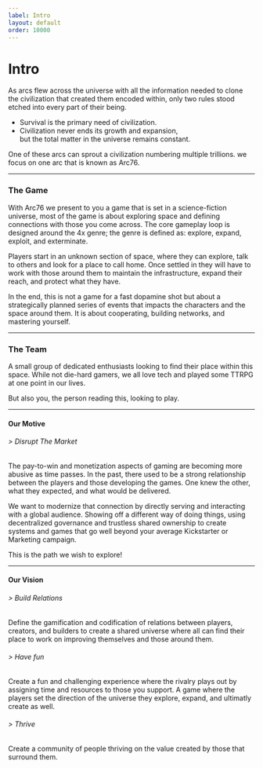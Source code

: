 ```yaml
---
label: Intro
layout: default
order: 10000
---
```

# Intro

As arcs flew across the universe with all the information needed to clone the civilization that created them encoded within, only two rules stood etched into every part of their being.

* Survival is the primary need of civilization.
* Civilization never ends its growth and expansion, <br />
  but the total matter in the universe remains constant.

One of these arcs can sprout a civilization numbering multiple trillions. we focus on one arc that is known as Arc76.

---
### The Game

With Arc76 we present to you a game that is set in a science-fiction universe, most of the game is about exploring space and defining connections with those you come across. The core gameplay loop is designed around the 4x genre; the genre is defined as: explore, expand, exploit, and exterminate. 

Players start in an unknown section of space, where they can explore, talk to others and look for a place to call home. Once settled in they will have to work with those around them to maintain the infrastructure, expand their reach, and protect what they have.

In the end, this is not a game for a fast dopamine shot but about a strategically planned series of events that impacts the characters and the space around them. It is about cooperating, building networks, and mastering yourself.

---
### The Team

A small group of dedicated enthusiasts looking to find their place within this space. While not die-hard gamers, we all love tech and played some TTRPG at one point in our lives.

But also you, the person reading this, looking to play.

---
#### Our Motive

###### > Disrupt The Market

The pay-to-win and monetization aspects of gaming are becoming more abusive as time passes. In the past, there used to be a strong relationship between the players and those developing the games. One knew the other, what they expected, and what would be delivered.

We want to modernize that connection by directly serving and interacting with a global audience. Showing off a different way of doing things, using decentralized governance and trustless shared ownership to create systems and games that go well beyond your average Kickstarter or Marketing campaign.

This is the path we wish to explore!

---
#### Our Vision

###### > Build Relations

Define the gamification and codification of relations between players, creators, and builders to create a shared universe where all can find their place to work on improving themselves and those around them.

###### > Have fun

Create a fun and challenging experience where the rivalry plays out by assigning time and resources to those you support. A game where the players set the direction of the universe they explore, expand, and ultimatly create as well.

###### > Thrive

Create a community of people thriving on the value created by those that surround them.